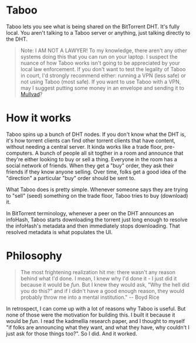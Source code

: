 # Taboo

Taboo lets you see what is being shared on the BitTorrent DHT. It's fully local. You aren't talking to a Taboo server or anything, just talking directly to the DHT.

> Note: I AM NOT A LAWYER! To my knowledge, there aren't any other systems doing this that you can run on your laptop. I suspect the nuance of how Taboo works isn't going to be appreciated by your local law enforcement. If you don't want to test the legality of Taboo in court, I'd strongly recommend either: running a VPN (less safe) or not using Taboo (most safe). If you want to use Taboo with a VPN, may I suggest putting some money in an envelope and sending it to [Mullvad](https://mullvad.net/en/pricing/)?

# How it works

Taboo spins up a bunch of DHT nodes. If you don't know what the DHT is, it's how torrent clients can find other torrent clients that have content, without needing a central server. It kinda works like a trade floor, pre-computers. A bunch of people all sit togther in a room and announce that they're either looking to buy or sell a thing. Everyone in the room has a social network of friends. When they get a "buy" order, they ask their friends if they know anyone selling. Over time, folks get a good idea of the "direction" a particular "buy" order should be sent to.

What Taboo does is pretty simple. Whenever someone says they are trying to "sell" (seed) something on the trade floor, Taboo tries to buy (download) it.

In BitTorrent terminology, whenever a peer on the DHT announces an infoHash, Taboo starts downloading the torrent just long enough to resolve the infoHash's metadata and then immediately stops downloading. That resolved metadata is what populates the UI.

# Philosophy

> The most frightening realization hit me: there wasn't any reason behind what I'd done. I mean, I knew why I'd done it - I just did it because it would be _fun_. But I knew they would ask, "Why the hell did you do this?" and if I didn't have a good enough reason, they would probably throw me into a mental institution." -- Boyd Rice

In retrospect, I can come up with a lot of reasons why Taboo is useful. But none of those were the motivation for building this. I built it because it would be _fun_. I read the kadmellia research paper, and I thought to myself "if folks are announcing what they want, and what they have, why couldn't I just ask for those things too?". So I did. And it worked.
